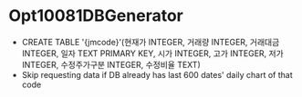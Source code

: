 # Opt10081DBGenerator
- CREATE TABLE '{jmcode}'(현재가 INTEGER,
거래량 INTEGER,
거래대금 INTEGER,
일자 TEXT PRIMARY KEY,
시가 INTEGER,
고가 INTEGER,
저가 INTEGER,
수정주가구분 INTEGER,
수정비율 TEXT)
- Skip requesting data if DB already has last 600 dates' daily chart of that code
